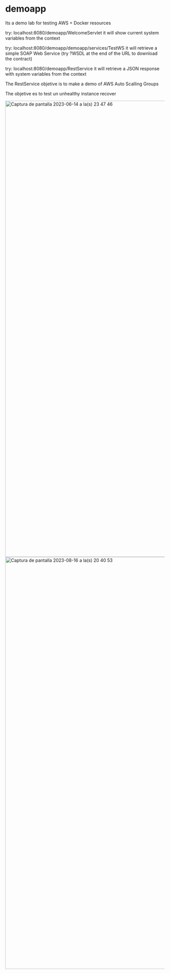 # demoapp
Its a demo lab for testing AWS + Docker resources

try: localhost:8080/demoapp/WelcomeServlet it will show current system variables from the context

try: localhost:8080/demoapp/demoapp/services/TestWS it will retrieve a simple SOAP Web Service (try ?WSDL at the end of the URL to download the contract)

try: localhost:8080/demoapp/RestService it will retrieve a JSON response with system variables from the context

The RestService objetive is to make a demo of AWS Auto Scalling Groups

The objetive es to test un unhealthy instance recover

<img width="1438" alt="Captura de pantalla 2023-06-14 a la(s) 23 47 46" src="https://github.com/leonardolarraquy/demoapp/assets/123956560/539b2a7d-8d2b-4b11-bb9b-574f51629a9a">


<img width="1299" alt="Captura de pantalla 2023-08-16 a la(s) 20 40 53" src="https://github.com/leonardolarraquy/demoapp/assets/123956560/a9236d12-2b94-48e5-aae9-6db4f61e6354">

